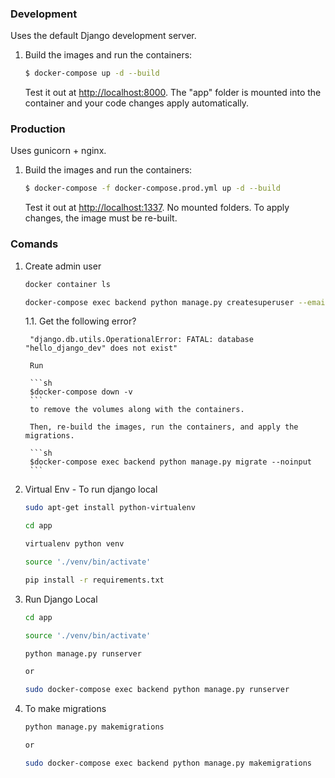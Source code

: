 ### Development

Uses the default Django development server.

1. Build the images and run the containers:

    ```sh
    $ docker-compose up -d --build
    ```

    Test it out at [http://localhost:8000](http://localhost:8000). The "app" folder is mounted into the container and your code changes apply automatically.

### Production

Uses gunicorn + nginx.

1. Build the images and run the containers:

    ```sh
    $ docker-compose -f docker-compose.prod.yml up -d --build
    ```

    Test it out at [http://localhost:1337](http://localhost:1337). No mounted folders. To apply changes, the image must be re-built.

### Comands

1. Create admin user

    ```sh
    docker container ls

    docker-compose exec backend python manage.py createsuperuser --email admin@admin.com --username admin
    ```
    
    1.1. Get the following error?

        "django.db.utils.OperationalError: FATAL: database "hello_django_dev" does not exist"

        Run 

        ```sh
        $docker-compose down -v   
        ```
        to remove the volumes along with the containers. 
        
        Then, re-build the images, run the containers, and apply the migrations.

        ```sh
        $docker-compose exec backend python manage.py migrate --noinput
        ```

3. Virtual Env - To run django local

    ```sh
    sudo apt-get install python-virtualenv
    
    cd app

    virtualenv python venv

    source './venv/bin/activate'

    pip install -r requirements.txt
    ```

4. Run Django Local

    ```sh
    cd app

    source './venv/bin/activate'

    python manage.py runserver

    or 

    sudo docker-compose exec backend python manage.py runserver
    ```

5. To make migrations

    ```sh
    python manage.py makemigrations

    or

    sudo docker-compose exec backend python manage.py makemigrations
    ``` 

